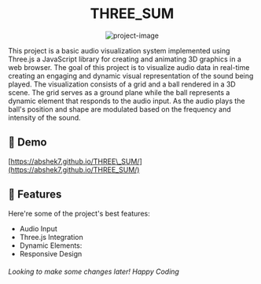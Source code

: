 <h1 align="center" id="title">THREE_SUM</h1>

<p align="center"><img src="https://socialify.git.ci/abshek7/THREE_SUM/image?language=1&amp;name=1&amp;pattern=Floating%20Cogs&amp;stargazers=1&amp;theme=Light" alt="project-image"></p>

<p id="description">This project is a basic audio visualization system implemented using Three.js a JavaScript library for creating and animating 3D graphics in a web browser. The goal of this project is to visualize audio data in real-time creating an engaging and dynamic visual representation of the sound being played. The visualization consists of a grid and a ball rendered in a 3D scene. The grid serves as a ground plane while the ball represents a dynamic element that responds to the audio input. As the audio plays the ball's position and shape are modulated based on the frequency and intensity of the sound.</p>

<h2>🚀 Demo</h2>

[https://abshek7.github.io/THREE\_SUM/](https://abshek7.github.io/THREE_SUM/)

  
  
<h2>🧐 Features</h2>

Here're some of the project's best features:

*   Audio Input
*   Three.js Integration
*   Dynamic Elements:
*   Responsive Design

  
<h6>Looking to make some changes later! Happy Coding</h6>
  
